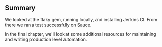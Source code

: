 ## Summary

We looked at the flaky gem, running locally, and installing Jenkins CI. From
there we ran a test successfully on Sauce.

In the final chapter, we'll look at some additional resources for maintaining and
writing production level automation.